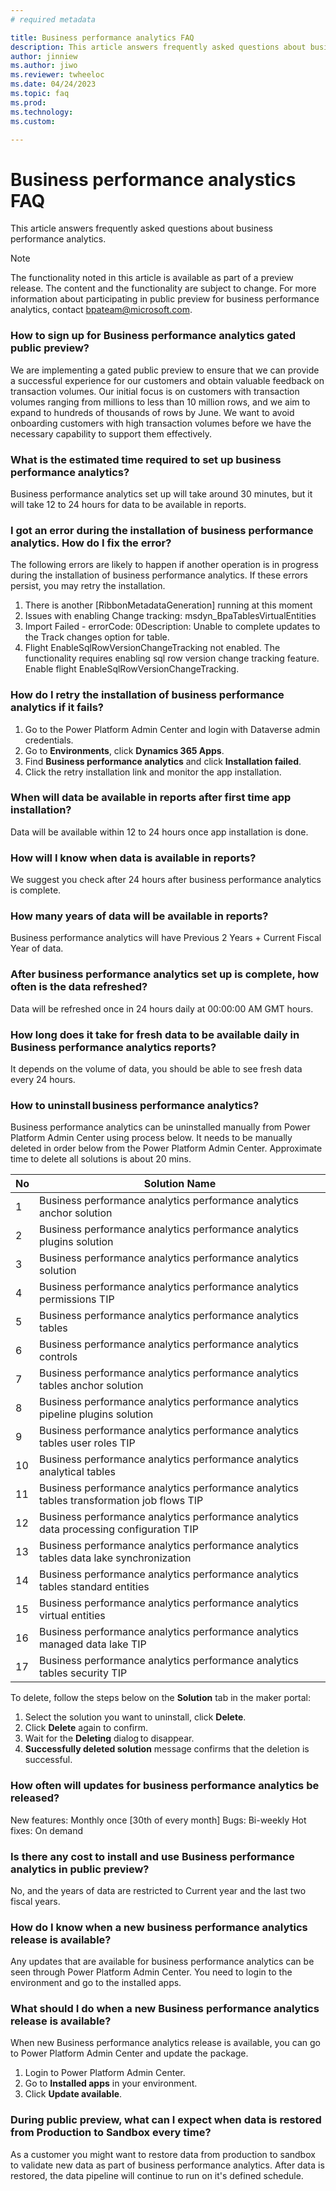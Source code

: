 ```yaml
---
# required metadata

title: Business performance analytics FAQ
description: This article answers frequently asked questions about business performance analytics.
author: jinniew
ms.author: jiwo
ms.reviewer: twheeloc 
ms.date: 04/24/2023
ms.topic: faq
ms.prod: 
ms.technology:
ms.custom:

---
```

# Business performance analystics FAQ

This article answers frequently asked questions about business performance analytics.

>[!NOTE]
>The functionality noted in this article is available as part of a preview release. The content and the functionality are subject to change. 
>For more information about participating in public preview for business performance analytics, contact bpateam@microsoft.com. 

### How to sign up for Business performance analytics gated public preview?  

We are implementing a gated public preview to ensure that we can provide a successful experience for our customers and obtain valuable feedback on transaction volumes.
Our initial focus is on customers with transaction volumes ranging from millions to less than 10 million rows, and we aim to expand to hundreds of thousands of rows by 
June. We want to avoid onboarding customers with high transaction volumes before we have the necessary capability to support them effectively. 

### What is the estimated time required to set up business performance analytics? 

Business performance analytics set up will take around 30 minutes, but it will take 12 to 24 hours for data to be available in reports. 

### I got an error during the installation of business performance analytics. How do I fix the error? 

The following errors are likely to happen if another operation is in progress during the installation of business performance analytics. If these errors persist, you 
may retry the installation. 
 1. There is another [RibbonMetadataGeneration] running at this moment 
 2. Issues with enabling Change tracking: msdyn_BpaTablesVirtualEntities 
 3. Import Failed - errorCode: 0Description: Unable to complete updates to the Track changes option for table.
 4. Flight EnableSqlRowVersionChangeTracking not enabled. The functionality requires enabling sql row version change tracking feature. Enable flight EnableSqlRowVersionChangeTracking.

### How do I retry the installation of business performance analytics if it fails?  

 1. Go to the Power Platform Admin Center and login with Dataverse admin credentials. 
 2. Go to **Environments**, click **Dynamics 365 Apps**.  
 3. Find **Business performance analytics** and click **Installation failed**. 
 4. Click the retry installation link and monitor the app installation. 

### When will data be available in reports after first time app installation? 

Data will be available within 12 to 24 hours once app installation is done. 

### How will I know when data is available in reports? 

We suggest you check after 24 hours after business performance analytics is complete. 

### How many years of data will be available in reports? 

Business performance analytics will have Previous 2 Years + Current Fiscal Year of data. 

### After business performance analytics set up is complete, how often is the data refreshed?  
Data will be refreshed once in 24 hours daily at 00:00:00 AM GMT hours. 

### How long does it take for fresh data to be available daily in Business performance analytics reports? 

It depends on the volume of data, you should be able to see fresh data every 24 hours.  

### How to uninstall business performance analytics? 

Business performance analytics can be uninstalled manually from Power Platform Admin Center using process below. It needs to be manually deleted in order below from the Power Platform Admin Center. Approximate time to delete all solutions is about 20 mins. 

| No | Solution Name                                                                            |
| -- | ---------------------------------------------------------------------------------------- |
| 1  | Business performance analytics performance analytics anchor solution                     |
| 2  | Business performance analytics performance analytics plugins solution                    |
| 3  | Business performance analytics performance analytics solution                            |
| 4  | Business performance analytics performance analytics permissions TIP                     |
| 5  | Business performance analytics performance analytics tables                              |
| 6  | Business performance analytics performance analytics controls                            |
| 7  | Business performance analytics performance analytics tables anchor solution              |
| 8  | Business performance analytics performance analytics pipeline plugins solution           |
| 9  | Business performance analytics performance analytics tables user roles TIP               |
| 10 | Business performance analytics performance analytics analytical tables                   |
| 11 | Business performance analytics performance analytics tables transformation job flows TIP |
| 12 | Business performance analytics performance analytics data processing configuration TIP   |
| 13 | Business performance analytics performance analytics tables data lake synchronization    |
| 14 | Business performance analytics performance analytics tables standard entities            |
| 15 | Business performance analytics performance analytics virtual entities                    |
| 16 | Business performance analytics performance analytics managed data lake TIP               |
| 17 | Business performance analytics performance analytics tables security TIP                 |

To delete, follow the steps below on the **Solution** tab in the maker portal:  
 1. Select the solution you want to uninstall, click **Delete**.
 2. Click **Delete** again to confirm. 
 4. Wait for the **Deleting** dialog to disappear. 
 5. **Successfully deleted solution** message confirms that the deletion is successful. 

### How often will updates for business performance analytics be released?  

New features: Monthly once [30th of every month] 
Bugs: Bi-weekly 
Hot fixes: On demand  

### Is there any cost to install and use Business performance analytics in public preview? 
No, and the years of data are restricted to Current year and the last two fiscal years. 

### How do I know when a new business performance analytics release is available? 
Any updates that are available for business performance analytics can be seen through Power Platform Admin Center. You need to login to the environment and go to the 
installed apps.  

### What should I do when a new Business performance analytics release is available? 
When new Business performance analytics release is available, you can go to Power Platform Admin Center and update the package. 
1. Login to Power Platform Admin Center. 
2. Go to **Installed apps** in your environment.
3. Click **Update available**.   

### During public preview, what can I expect when data is restored from Production to Sandbox every time?  

As a customer you might want to restore data from production to sandbox to validate new data as part of business performance analytics. After data is restored, the data 
pipeline will continue to run on it's defined schedule. 






